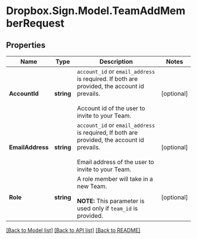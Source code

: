 # Dropbox.Sign.Model.TeamAddMemberRequest

## Properties

Name | Type | Description | Notes
------------ | ------------- | ------------- | -------------
**AccountId** | **string** |  `account_id` or `email_address` is required. If both are provided, the account id prevails.<br><br>Account id of the user to invite to your Team.  | [optional] 
**EmailAddress** | **string** |  `account_id` or `email_address` is required, If both are provided, the account id prevails.<br><br>Email address of the user to invite to your Team.  | [optional] 
**Role** | **string** |  A role member will take in a new Team.<br><br>**NOTE:** This parameter is used only if `team_id` is provided.  | [optional] 

[[Back to Model list]](../README.md#documentation-for-models) [[Back to API list]](../README.md#documentation-for-api-endpoints) [[Back to README]](../README.md)

